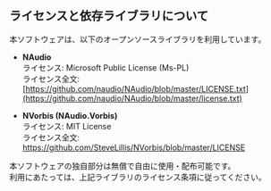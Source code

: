 ## ライセンスと依存ライブラリについて

本ソフトウェアは、以下のオープンソースライブラリを利用しています。

- **NAudio**  
  ライセンス: Microsoft Public License (Ms-PL)  
  ライセンス全文: [https://github.com/naudio/NAudio/blob/master/LICENSE.txt](https://github.com/naudio/NAudio/blob/master/license.txt)

- **NVorbis (NAudio.Vorbis)**  
  ライセンス: MIT License  
  ライセンス全文: https://github.com/SteveLillis/NVorbis/blob/master/LICENSE

本ソフトウェアの独自部分は無償で自由に使用・配布可能です。  
利用にあたっては、上記ライブラリのライセンス条項に従ってください。
